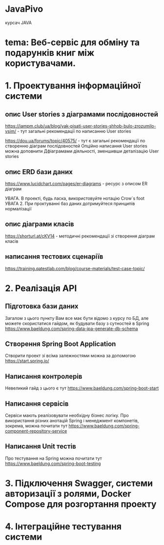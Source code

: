 # JavaPivo
курсач JAVA
# tema: Веб-сервіс для обміну та подарунків книг між користувачами.
# 1. Проектування інформаційної системи
## опис User stories з діаграмами послідовностей
https://iampm.club/ua/blog/yak-pisati-user-stories-shhob-bulo-zrozumilo-vsim/ - тут загальні рекомендації по написанню User stories

https://dou.ua/forums/topic/40575/ - тут є загальні рекомендації по створенню діаграм послідовностей
Опційно написання User stories можна доповнити Дфіаграмами діяльності, зменшивши деталізацію User stories

## опис ERD бази даних
https://www.lucidchart.com/pages/er-diagrams - ресурс з описом ER діаграм

УВАГА. В проекті, будь ласка, використовуйте нотацію Crow`s foot
УВАГА 2. При проктуванні баз даних дотримуйтеся принципів нормалізації

## опис діаграми класів
https://shorturl.at/cKV14 - методичні рекомендації зі створення діаграм класів

## написання тестових сценаріїв
https://training.qatestlab.com/blog/course-materials/test-case-topic/

# 2. Реалізація API
## Підготовка бази даних
Загалом з цього пункту Вам все має бути відомо з курсу по БД, але можете скористатися гайдом, як будувати базу з сутностей в Spring
https://www.baeldung.com/spring-data-jpa-generate-db-schema
## Створення Spring Boot Application 
Створити проект зі всіма залежностями можна за допомогою https://start.spring.io/
## Написання контролерів
Невеликий гайд з цього є тут
https://www.baeldung.com/spring-boot-start
## Написання сервісів
Сервіси мають реалізовувати необхідну бізнес логіку. Про використання різних анотацій Spring і менеджмент компонетів, зокрема, можна почитати тут 
https://www.baeldung.com/spring-component-repository-service
## Написання Unit тестів
Про тестування на Spring можна почитати тут
https://www.baeldung.com/spring-boot-testing

# 3. Підключення Swagger, системи авторизації з ролями, Docker Compose для розгортання проекту

# 4. Інтеграційне тестування системи
